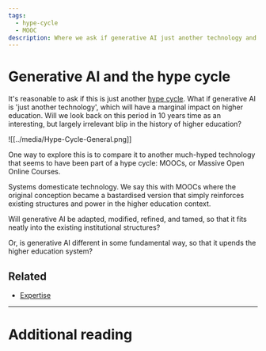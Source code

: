 ```yaml
---
tags:
  - hype-cycle
  - MOOC
description: Where we ask if generative AI just another technology and therefore part of a hype cycle, or if it really is different in ways that make it a force unto itself.
---
```

# Generative AI and the hype cycle

It's reasonable to ask if this is just another [hype cycle](https://www.wikiwand.com/en/Hype_cycle). What if generative AI is 'just another technology', which will have a marginal impact on higher education. Will we look back on this period in 10 years time as an interesting, but largely irrelevant blip in the history of higher education?

![[../media/Hype-Cycle-General.png]]

One way to explore this is to compare it to another much-hyped technology that seems to have been part of a hype cycle: MOOCs, or Massive Open Online Courses.

Systems domesticate technology. We say this with MOOCs where the original conception became a bastardised version that simply reinforces existing structures and power in the higher education context.

Will generative AI be adapted, modified, refined, and tamed, so that it fits neatly into the existing institutional structures?

Or, is generative AI different in some fundamental way, so that it upends the higher education system?

## Related

- [Expertise](./expertise.md)

---

# Additional reading


